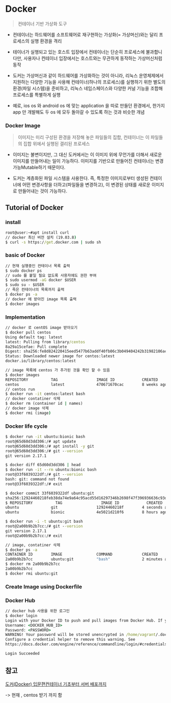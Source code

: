 # Docker

> 컨테이너 기반 가상화 도구

* 컨테이너는 하드웨어를 소프트웨어로 재구현하는 가상화(= 가상머신)와는 달리 프로세스의 실행 환경을 격리

* 테이너가 실행되고 있는 호스트 입장에서 컨테이너는 단순히 프로세스에 불과합니다만, 사용자나 컨테이너 입장에서는 호스트와는 무관하게 동작하는 가상머신처럼 동작
* 도커는 가상머신과 같이 하드웨어를 가상화하는 것이 아니라, 리눅스 운영체제에서 지원하는 다양한 기능을 사용해 컨테이너(하나의 프로세스)를 실행하기 위한 별도의 환경(파일 시스템)을 준비하고, 리눅스 네임스페이스와 다양한 커널 기능을 조합해 프로세스를 특별하게 실행
* 예로, ios os 와 android os 에 맞는 application 을 따로 만들던 환경에서, 한가지 app 만 개발해도 두 os 에 모두 돌아갈 수 있도록 하는 것과 비슷한 개념

### Docker Image

> 이미지는 미리 구성된 환경을 저장해 놓은 파일들의 집합, 컨테이너는 이 파일들의 집합 위에서 실행된 결리된 프로세스

* 이미지는 불변이지만, 그 대신 도커에서는 이 이미지 위에 무언가를 더해서 새로운 이미지를 만들어내는 일이 가능하다. 이미지를 기반으로 만들어진 컨테이너는 변경 가능Mutable하기 때문이다.

* 도커는 계층화된 파일 시스템을 사용한다. 즉, 특정한 이미지로부터 생성된 컨테이너에 어떤 변경사항을 더하고(파일들을 변경하고), 이 변경된 상태를 새로운 이미지로 만들어내는 것이 가능하다.



## Tutorial of Docker

### install

```cmd
root@user:~#apt install curl
// docker 최신 버전 설치 (19.03.8)
$ curl -s https://get.docker.com | sudo sh
```

### basic of Docker

```cmd
// 현재 실행중인 컨테이너 목록 출력
$ sudo docker ps
// sudo 를 붙일 필요 없도록 사용자에도 권한 부여
$ sudo usermod -aG docker $USER
$ sudo su - $USER
// 죽은 컨테이너의 목록까지 출력
$ docker ps -a
// docker 에 받아진 image 목록 출력
$ docker images
```

### Implementation

```cmd
// docker 로 centOS image 받아오기
$ docker pull centos
Using default tag: latest
latest: Pulling from library/centos
8a29a15cefae: Pull complete
Digest: sha256:fe8d824220415eed5477b63addf40fb06c3b049404242b31982106ac204f6700
Status: Downloaded newer image for centos:latest
docker.io/library/centos:latest

// image 목록에 centos 가 추가된 것을 확인 할 수 있음
$ docker images
REPOSITORY          TAG                 IMAGE ID            CREATED             SIZE
centos              latest              470671670cac        8 weeks ago         237MB
// centos run
$ docker run -it centos:latest bash
// docker contatiner 삭제
$ docker rm (container id | names)
// docker image 삭제
$ docker rmi (image)
```

### Docker life cycle

```cmd
$ docker run -it ubuntu:bionic bash
root@65d60d3dd306:/# apt update
root@65d60d3dd306:/# apt install -y git
root@65d60d3dd306:/# git --version
git version 2.17.1

$ docker diff 65d60d3dd306 | head
$ docker run -it --rm ubuntu:bionic bash
root@33f6039322df:/# git --version
bash: git: command not found
root@33f6039322df:/# exit

$ docker commit 33f6039322df ubuntu:git
sha256:12924460218feb38da74e9a64c95acd55d16297346b2698f47f396936636c93d
$ REPOSITORY          TAG                 IMAGE ID            CREATED             SIZE
ubuntu              git                 12924460218f        4 seconds ago       186MB
ubuntu              bionic              4e5021d210f6        8 hours ago         64.2MB

$ docker run -i -t ubuntu:git bash
root@2a00b9b2b7cc:/# git --version
git version 2.17.1
root@2a00b9b2b7cc:/# exit

// image, contatiner 삭제
$ docker ps -a
CONTAINER ID        IMAGE               COMMAND             CREATED             STATUS                        PORTS               NAMES
2a00b9b2b7cc        ubuntu:git          "bash"              2 minutes ago       Exited (130) 3 seconds ago                        cranky_franklin
$ docker rm 2a00b9b2b7cc
2a00b9b2b7cc
$ docker rmi ubuntu:git
```

### Create Image using Dockerfile 



### Docker Hub

```cmd
// docker hub 사용을 위한 로그인
$ docker login
Login with your Docker ID to push and pull images from Docker Hub. If you don't have a Docker ID, head over to https://hub.docker.com to create one.
Username: <DOCKER_HUB_ID>
Password: <PASSWORD>
WARNING! Your password will be stored unencrypted in /home/vagrant/.docker/config.json.
Configure a credential helper to remove this warning. See
https://docs.docker.com/engine/reference/commandline/login/#credentials-store

Login Succeeded

```



## 참고

[도커(Docker) 입문편컨테이너 기초부터 서버 배포까지](https://www.44bits.io/ko/post/easy-deploy-with-docker)

-> 현재 , centos 받기 까지 함